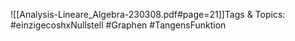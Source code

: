 
![[Analysis-Lineare_Algebra-230308.pdf#page=21]]Tags & Topics:
   #einzigecoshxNullstell
   #Graphen
   #TangensFunktion